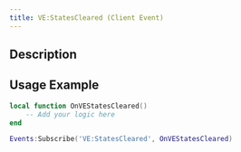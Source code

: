 ```yaml
---
title: VE:StatesCleared (Client Event)
---
```

## Description

## Usage Example

``` lua
local function OnVEStatesCleared()
    -- Add your logic here
end

Events:Subscribe('VE:StatesCleared', OnVEStatesCleared)
```

